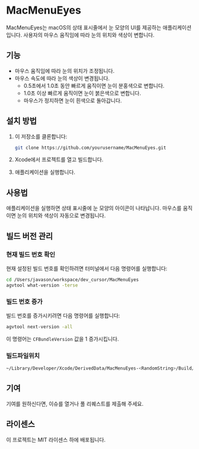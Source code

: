 # MacMenuEyes

MacMenuEyes는 macOS의 상태 표시줄에서 눈 모양의 UI를 제공하는 애플리케이션입니다. 사용자의 마우스 움직임에 따라 눈의 위치와 색상이 변합니다.

## 기능

- 마우스 움직임에 따라 눈의 위치가 조정됩니다.
- 마우스 속도에 따라 눈의 색상이 변경됩니다.
  - 0.5초에서 1.0초 동안 빠르게 움직이면 눈이 분홍색으로 변합니다.
  - 1.0초 이상 빠르게 움직이면 눈이 붉은색으로 변합니다.
  - 마우스가 정지하면 눈이 흰색으로 돌아갑니다.

## 설치 방법

1. 이 저장소를 클론합니다:
   ```bash
   git clone https://github.com/yourusername/MacMenuEyes.git
   ```

2. Xcode에서 프로젝트를 열고 빌드합니다.

3. 애플리케이션을 실행합니다.

## 사용법

애플리케이션을 실행하면 상태 표시줄에 눈 모양의 아이콘이 나타납니다. 마우스를 움직이면 눈의 위치와 색상이 자동으로 변경됩니다.

## 빌드 버전 관리

### 현재 빌드 번호 확인

현재 설정된 빌드 번호를 확인하려면 터미널에서 다음 명령어를 실행합니다:

```bash
cd /Users/javason/workspace/dev_cursor/MacMenuEyes
agvtool what-version -terse
```

### 빌드 번호 증가

빌드 번호를 증가시키려면 다음 명령어를 실행합니다:

```bash
agvtool next-version -all
```

이 명령어는 `CFBundleVersion` 값을 1 증가시킵니다.

### 빌드파일위치
```bash
~/Library/Developer/Xcode/DerivedData/MacMenuEyes-<RandomString>/Build/Products/Debug/MacMenuEyes.app
```

## 기여

기여를 원하신다면, 이슈를 열거나 풀 리퀘스트를 제출해 주세요.

## 라이센스

이 프로젝트는 MIT 라이센스 하에 배포됩니다.
